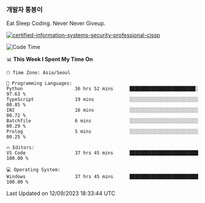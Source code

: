 ### 개발자 통붕이
Eat Sleep Coding.
Never Never Giveup.

[![certified-information-systems-security-professional-cissp](https://user-images.githubusercontent.com/44606727/157613689-acd84ec6-5f8f-4e79-89d9-a8d51f033634.png)](https://www.credly.com/badges/f394a010-85a0-450b-9136-8043af01d71c/public_url)

<!--START_SECTION:waka-->
![Code Time](http://img.shields.io/badge/Code%20Time-1%2C876%20hrs%209%20mins-blue)

📊 **This Week I Spent My Time On** 

```text
🕑︎ Time Zone: Asia/Seoul

💬 Programming Languages: 
Python                   36 hrs 52 mins      ████████████████████████░   97.63 % 
TypeScript               19 mins             ░░░░░░░░░░░░░░░░░░░░░░░░░   00.85 % 
INI                      16 mins             ░░░░░░░░░░░░░░░░░░░░░░░░░   00.72 % 
Batchfile                6 mins              ░░░░░░░░░░░░░░░░░░░░░░░░░   00.29 % 
Prolog                   5 mins              ░░░░░░░░░░░░░░░░░░░░░░░░░   00.25 % 

🔥 Editors: 
VS Code                  37 hrs 45 mins      █████████████████████████   100.00 % 

💻 Operating System: 
Windows                  37 hrs 45 mins      █████████████████████████   100.00 % 
```


 Last Updated on 12/09/2023 18:33:44 UTC
<!--END_SECTION:waka-->
